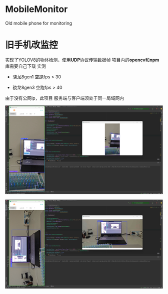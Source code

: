# MobileMonitor

Old mobile phone for monitoring

# 旧手机改监控

实现了YOLOV8的物体检测，使用**UDP**协议传输数据帧
项目内的**opencv**和**npm**库需要自己下载
实测

- 骁龙8gen1 空跑fps > 30
  
- 骁龙8gen3 空跑fps > 40
  

由于没有公网ip，此项目 服务端与客户端须处于同一局域网内

<img title="" src="./art/1.png" alt="1.png" width="678">

![2.png](./art/2.png)
